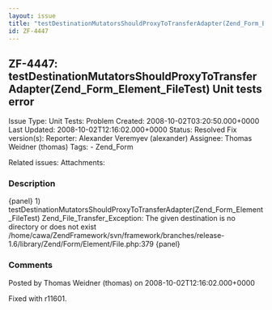 ```yaml
---
layout: issue
title: "testDestinationMutatorsShouldProxyToTransferAdapter(Zend_Form_Element_FileTest) Unit tests error"
id: ZF-4447
---
```


ZF-4447: testDestinationMutatorsShouldProxyToTransferAdapter(Zend\_Form\_Element\_FileTest) Unit tests error
------------------------------------------------------------------------------------------------------------

 Issue Type: Unit Tests: Problem Created: 2008-10-02T03:20:50.000+0000 Last Updated: 2008-10-02T12:16:02.000+0000 Status: Resolved Fix version(s): 
 Reporter:  Alexander Veremyev (alexander)  Assignee:  Thomas Weidner (thomas)  Tags: - Zend\_Form
 
 Related issues: 
 Attachments: 
### Description

{panel} 1) testDestinationMutatorsShouldProxyToTransferAdapter(Zend\_Form\_Element\_FileTest) Zend\_File\_Transfer\_Exception: The given destination is no directory or does not exist /home/cawa/ZendFramework/svn/framework/branches/release-1.6/library/Zend/Form/Element/File.php:379 {panel}

 

 

### Comments

Posted by Thomas Weidner (thomas) on 2008-10-02T12:16:02.000+0000

Fixed with r11601.

 

 